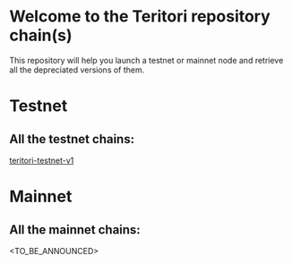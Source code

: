 # Welcome to the Teritori repository chain(s)  

<Add description of teritori>  
This repository will help you launch a testnet or mainnet node and retrieve all the depreciated versions of them.  

# Testnet  

## All the testnet chains:  
[teritori-testnet-v1](https://github.com/TERITORI/teritori-chain/testnet/teritori-testnet-v1)  

# Mainnet  

## All the mainnet chains:  

<TO_BE_ANNOUNCED>
